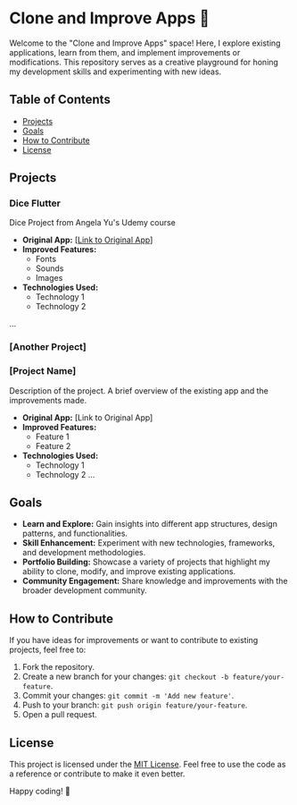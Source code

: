 # Clone and Improve Apps 🚀

Welcome to the "Clone and Improve Apps" space! Here, I explore existing applications, learn from them, and implement improvements or modifications. This repository serves as a creative playground for honing my development skills and experimenting with new ideas.

## Table of Contents
- [Projects](#projects)
- [Goals](#goals)
- [How to Contribute](#how-to-contribute)
- [License](#license)

## Projects

### Dice Flutter
Dice Project from Angela Yu's Udemy course

- **Original App:** [[Link to Original App](https://github.com/londonappbrewery/dicee-flutter)] 
- **Improved Features:**
  - Fonts
  - Sounds
  - Images
- **Technologies Used:**
  - Technology 1
  - Technology 2

...

### [Another Project]

### [Project Name]
Description of the project. A brief overview of the existing app and the improvements made.

- **Original App:** [Link to Original App]
- **Improved Features:**
  - Feature 1
  - Feature 2
- **Technologies Used:**
  - Technology 1
  - Technology 2
...

## Goals

- **Learn and Explore:** Gain insights into different app structures, design patterns, and functionalities.
- **Skill Enhancement:** Experiment with new technologies, frameworks, and development methodologies.
- **Portfolio Building:** Showcase a variety of projects that highlight my ability to clone, modify, and improve existing applications.
- **Community Engagement:** Share knowledge and improvements with the broader development community.

## How to Contribute

If you have ideas for improvements or want to contribute to existing projects, feel free to:

1. Fork the repository.
2. Create a new branch for your changes: `git checkout -b feature/your-feature`.
3. Commit your changes: `git commit -m 'Add new feature'`.
4. Push to your branch: `git push origin feature/your-feature`.
5. Open a pull request.

## License

This project is licensed under the [MIT License](LICENSE). Feel free to use the code as a reference or contribute to make it even better.

Happy coding! 🚀
